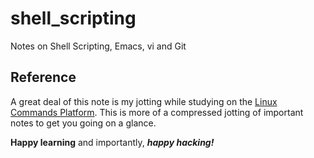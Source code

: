 # shell_scripting
Notes on Shell Scripting, Emacs, vi and Git

## Reference
A great deal of this note is my jotting while studying on the [Linux Commands Platform](https://www.linuxcommand.org). This is more of a compressed jotting of important notes to get you going on a glance.

**Happy learning** and importantly, ***happy hacking!***
